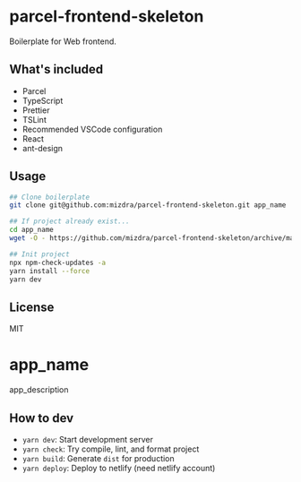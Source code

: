 # parcel-frontend-skeleton

Boilerplate for Web frontend.

## What's included

- Parcel
- TypeScript
- Prettier
- TSLint
- Recommended VSCode configuration
- React
- ant-design

## Usage

```bash
## Clone boilerplate
git clone git@github.com:mizdra/parcel-frontend-skeleton.git app_name

## If project already exist...
cd app_name
wget -O - https://github.com/mizdra/parcel-frontend-skeleton/archive/master.tar.gz | tar xzvf - --strip=1

## Init project
npx npm-check-updates -a
yarn install --force
yarn dev

```

## License
MIT

# app_name
app_description

## How to dev

- `yarn dev`: Start development server
- `yarn check`: Try compile, lint, and format project
- `yarn build`: Generate `dist` for production
- `yarn deploy`: Deploy to netlify (need netlify account)
